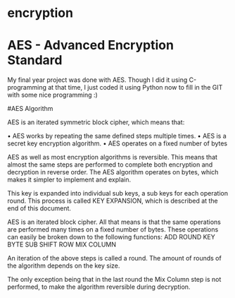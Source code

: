 # encryption
# AES - Advanced Encryption Standard

My final year project was done with AES. Though I did it using C-programming at that time, I just coded it using Python now to fill in the GIT with some nice programming :)

#AES Algorithm

AES is an iterated symmetric block cipher, which means that:

• AES works by repeating the same defined steps multiple times.
• AES is a secret key encryption algorithm.
• AES operates on a fixed number of bytes
  
AES as well as most encryption algorithms is reversible. This means that almost the same steps are performed to
complete both encryption and decryption in reverse order. The AES algorithm operates on bytes, which makes it simpler to
implement and explain.

This key is expanded into individual sub keys, a sub keys for each operation round. This process is called KEY
EXPANSION, which is described at the end of this document.

AES is an iterated block cipher. All that means is that the same operations are performed many times
on a fixed number of bytes. These operations can easily be broken down to the following functions:
ADD ROUND KEY
BYTE SUB
SHIFT ROW
MIX COLUMN

An iteration of the above steps is called a round. The amount of rounds of the algorithm depends on the key size.

The only exception being that in the last round the Mix Column step is not performed, to make the algorithm reversible
during decryption.
